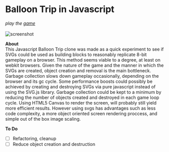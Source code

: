 # Balloon Trip in Javascript

*play the [game](http://kippl.net/balloon/)*
<br>
<br>
![screenshot](http://kippl.net/balloon/images/screenshot.png?raw=true "Screenshot")

**About**<br>
This Javascript Balloon Trip clone was made as a quick experiment to see if SVGs could be used as building blocks to reasonably replicate 8-bit gameplay on a browser. This method seems viable to a degree, at least on webkit browsers. Given the nature of the game and the manner in which the SVGs are created, object creation and removal is the main bottleneck. Garbage collection slows down gameplay occasionally, depending on the browser and its gc cycle. Some performance boosts could possibly be achieved by creating and destroying SVGs via pure javascript instead of using the SVG.js library. Garbage collection could be kept to a minimum by reducing the number of objects created and destroyed in each game loop cycle. Using HTML5 Canvas to render the screen, will probably still yield more efficient results. However using svgs has advantages such as less code complexity, a more object oriented screen rendering proccess, and simple out of the box image scaling.

**To Do**<br>
- [ ] Refactoring, cleanup
- [ ] Reduce object creation and destruction